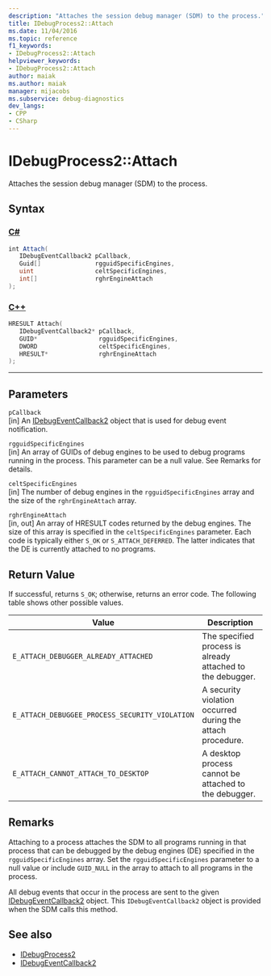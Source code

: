 ```yaml
---
description: "Attaches the session debug manager (SDM) to the process."
title: IDebugProcess2::Attach
ms.date: 11/04/2016
ms.topic: reference
f1_keywords:
- IDebugProcess2::Attach
helpviewer_keywords:
- IDebugProcess2::Attach
author: maiak
ms.author: maiak
manager: mijacobs
ms.subservice: debug-diagnostics
dev_langs:
- CPP
- CSharp
---
```

# IDebugProcess2::Attach

Attaches the session debug manager (SDM) to the process.

## Syntax

### [C#](#tab/csharp)
```csharp
int Attach( 
   IDebugEventCallback2 pCallback,
   Guid[]               rgguidSpecificEngines,
   uint                 celtSpecificEngines,
   int[]                rghrEngineAttach
);
```
### [C++](#tab/cpp)
```cpp
HRESULT Attach( 
   IDebugEventCallback2* pCallback,
   GUID*                 rgguidSpecificEngines,
   DWORD                 celtSpecificEngines,
   HRESULT*              rghrEngineAttach
);
```
---

## Parameters
`pCallback`\
[in] An [IDebugEventCallback2](../../../extensibility/debugger/reference/idebugeventcallback2.md) object that is used for debug event notification.

`rgguidSpecificEngines`\
[in] An array of GUIDs of debug engines to be used to debug programs running in the process. This parameter can be a null value. See Remarks for details.

`celtSpecificEngines`\
[in] The number of debug engines in the `rgguidSpecificEngines` array and the size of the `rghrEngineAttach` array.

`rghrEngineAttach`\
[in, out] An array of HRESULT codes returned by the debug engines. The size of this array is specified in the `celtSpecificEngines` parameter. Each code is typically either `S_OK` or `S_ATTACH_DEFERRED`. The latter indicates that the DE is currently attached to no programs.

## Return Value
 If successful, returns `S_OK`; otherwise, returns an error code. The following table shows other possible values.

|Value|Description|
|-----------|-----------------|
|`E_ATTACH_DEBUGGER_ALREADY_ATTACHED`|The specified process is already attached to the debugger.|
|`E_ATTACH_DEBUGGEE_PROCESS_SECURITY_VIOLATION`|A security violation occurred during the attach procedure.|
|`E_ATTACH_CANNOT_ATTACH_TO_DESKTOP`|A desktop process cannot be attached to the debugger.|

## Remarks
 Attaching to a process attaches the SDM to all programs running in that process that can be debugged by the debug engines (DE) specified in the `rgguidSpecificEngines` array. Set the `rgguidSpecificEngines` parameter to a null value or include `GUID_NULL` in the array to attach to all programs in the process.

 All debug events that occur in the process are sent to the given [IDebugEventCallback2](../../../extensibility/debugger/reference/idebugeventcallback2.md) object. This `IDebugEventCallback2` object is provided when the SDM calls this method.

## See also
- [IDebugProcess2](../../../extensibility/debugger/reference/idebugprocess2.md)
- [IDebugEventCallback2](../../../extensibility/debugger/reference/idebugeventcallback2.md)
